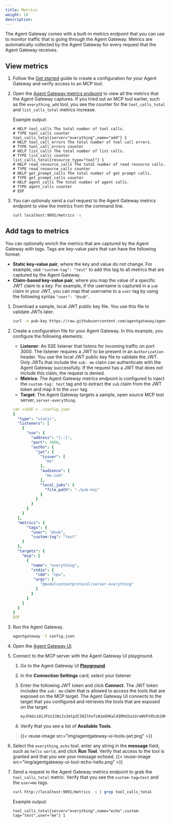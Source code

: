 ```yaml
---
title: Metrics
weight: 10
description: 
---
```


The Agent Gateway comes with a built-in metrics endpoint that you can use to monitor traffic that is going through the Agent Gateway. Metrics are automatically collected by the Agent Gateway for every request that the Agent Gateway receives. 

## View metrics

1. Follow the [Get started](/docs/quickstart) guide to create a configuration for your Agent Gateway and verify access to an MCP tool. 

2. Open the [Agent Gateway metrics endpoint](http://localhost:9091/metrics) to view all the metrics that the Agent Gateway captures. If you tried out an MCP tool earlier, such as the `everything_add` tool, you see the counter for the `tool_calls_total` and `list_calls_total` metrics increase. 
   
   Example output: 
   ```
   # HELP tool_calls The total number of tool calls.
   # TYPE tool_calls counter
   tool_calls_total{server="everything",name="add"} 1
   # HELP tool_call_errors The total number of tool call errors.
   # TYPE tool_call_errors counter
   # HELP list_calls The total number of list calls.
   # TYPE list_calls counter
   list_calls_total{resource_type="tool"} 1
   # HELP read_resource_calls The total number of read resource calls.
   # TYPE read_resource_calls counter
   # HELP get_prompt_calls The total number of get prompt calls.
   # TYPE get_prompt_calls counter
   # HELP agent_calls The total number of agent calls.
   # TYPE agent_calls counter
   # EOF
   ```

3. You can optionaly send a curl request to the Agent Gateway metrics endpoint to view the metrics from the command line. 
   ```sh
   curl localhost:9091/metrics -s
   ```

## Add tags to metrics

You can optionally enrich the metrics that are captured by the Agent Gateway with tags. Tags are key-value pairs that can have the following format: 
* **Static key-value pair**, where the key and value do not change. For example, use `"custom-tag": "test"` to add this tag to all metrics that are captured by the Agent Gateway. 
* **Claim-based key-value pair**, where you map the value of a specific JWT claim to a key. For example, if the username is captured in a `sub` claim in your JWT, you can map that username to a `user` tag by using the following syntax `"user": "@sub"`. 

1. Download a sample, local JWT public key file. You use this file to validate JWTs later. 
   ```sh
   curl -o pub-key https://raw.githubusercontent.com/agentgateway/agentgateway/refs/heads/main/manifests/jwt/pub-key
   ```

2. Create a configuration file for your Agent Gateway. In this example, you configure the following elements: 
   * **Listener**: An SSE listener that listens for incoming traffic on port 3000. The listener requires a JWT to be present in an `Authorization` header. You use the local JWT public key file to validate the JWT. Only JWTs that include the `sub: me` claim can authenticate with the Agent Gateway successfully. If the request has a JWT that does not include this claim, the request is denied.
   * **Metrics**: The Agent Gateway metrics endpoint is configured to inject the `custom-tag: test` tag and to extract the `sub` claim from the JWT token and map it to the `user` tag. 
   * **Target**: The Agent Gateway targets a sample, open source MCP test server, `server-everything`. 
   ```yaml
   cat <<EOF > ./config.json
   {
     "type": "static",
     "listeners": [
       {
         "sse": {
           "address": "[::]",
           "port": 3000,
           "authn": {
             "jwt": {
               "issuer": [
                 "me"
               ],
               "audience": [
                 "me.com"
               ],
               "local_jwks": {
                 "file_path": "./pub-key"
               }
             }
           }
         }
       }
     ],
     "metrics": {
         "tags": {
           "user": "@sub",
           "custom-tag": "test"
       }
     },
     "targets": {
       "mcp": [
         {
           "name": "everything",
           "stdio": {
             "cmd": "npx",
            "args": [
               "@modelcontextprotocol/server-everything"
             ]
           }
         }
       ]
     }
   }
   EOF
   ```

3. Run the Agent Gateway. 
   ```sh
   agentgateway -f config.json
   ```

4. Open the [Agent Gateway UI](http://localhost:19000/ui/). 

5. Connect to the MCP server with the Agent Gateway UI playground. 
   1. Go to the Agent Gateway UI [**Playground**](http://localhost:19000/ui/playground/).
   2. In the **Connection Settings** card, select your listener
   3. Enter the following JWT token and click **Connect**. The JWT token includes the `sub: me` claim that is allowed to access the tools that are exposed on the MCP target. The Agent Gateway UI connects to the target that you configured and retrieves the tools that are exposed on the target. 
      ```sh
      eyJhbGciOiJFUzI1NiIsImtpZCI6IlhoTzA2eDhKaldIMXd3a1dreWVFVXhzb29HRVdvRWRpZEVwd3lkX2htdUkiLCJ0eXAiOiJKV1QifQ.eyJhdWQiOiJtZS5jb20iLCJleHAiOjE5MDA2NTAyOTQsImlhdCI6MTc0Mjg2OTUxNywiaXNzIjoibWUiLCJqdGkiOiI3MDViYjM4MTNjN2Q3NDhlYjAyNzc5MjViZGExMjJhZmY5ZDBmYzE1MDNiOGY3YzFmY2I1NDc3MmRiZThkM2ZhIiwibmJmIjoxNzQyODY5NTE3LCJzdWIiOiJtZSJ9.cLeIaiWWMNuNlY92RiCV3k7mScNEvcVCY0WbfNWIvRFMOn_I3v-oqFhRDKapooJZLWeiNldOb8-PL4DIrBqmIQ
      ```
   4. Verify that you see a list of **Available Tools**. 
   
      {{< reuse-image src="img/agentgateway-ui-tools-jwt.png" >}}

6. Select the `everything_echo` tool, enter any string in the **message** field, such as `hello world`, and click **Run Tool**. Verify that access to the tool is granted and that you see your message echoed. 
   {{< reuse-image src="img/agentgateway-ui-tool-echo-hello.png" >}}

7. Send a request to the Agent Gateway metrics endpoint to grab the `tool_calls_total` metric. Verify that you see the `custom-tag=test` and the `user=me` tags. 
   ```sh
   curl http://localhost:9091/metrics -s | grep tool_calls_total
   ```
   
   Example output: 
   ```
   tool_calls_total{server="everything",name="echo",custom-tag="test",user="me"} 1
   ```
